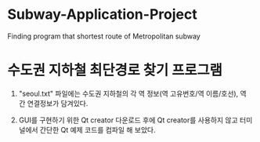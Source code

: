 # Subway-Application-Project
Finding program that shortest route of Metropolitan subway

# 수도권 지하철 최단경로 찾기 프로그램

1. "seoul.txt" 파일에는 수도권 지하철의 각 역 정보(역 고유번호/역 이름/호선), 역 간 연결정보가 담겨있다.

2. GUI를 구현하기 위한 Qt creator 다운로드 후에 Qt creator를 사용하지 않고 터미널에서 간단한 Qt 예제 코드를 컴파일 해 보았다.

